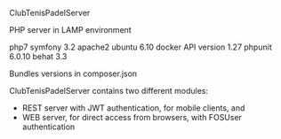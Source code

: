 ClubTenisPadelServer

PHP server in LAMP environment

php7
symfony 3.2
apache2
ubuntu 6.10
docker API version 1.27
phpunit 6.0.10
behat 3.3

Bundles versions in composer.json


ClubTenisPadelServer contains two different modules:
   - REST server with JWT authentication, for mobile clients, and
   - WEB server, for direct access from browsers, with FOSUser authentication

